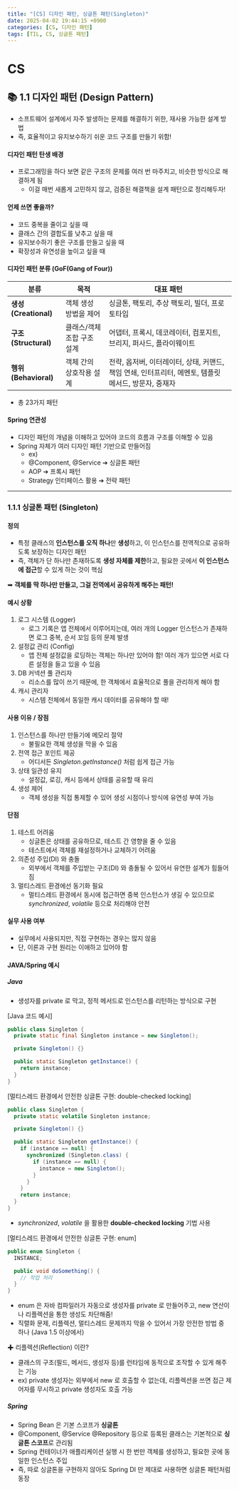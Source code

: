 ```yaml
---
title: "[CS] 디자인 패턴, 싱글톤 패턴(Singleton)"
date: 2025-04-02 19:44:15 +0900
categories: [CS, 디자인 패턴]
tags: [TIL, CS, 싱글톤 패턴]
---
```

# CS
## 📚 1.1 디자인 패턴 (Design Pattern)
- 소프트웨어 설계에서 자주 발생하는 문제를 해결하기 위한, 재사용 가능한 설계 방법
- 즉, 효율적이고 유지보수하기 쉬운 코드 구조를 만들기 위함!

#### 디자인 패턴 탄생 배경
- 프로그래밍을 하다 보면 같은 구조의 문제를 여러 번 마주치고, 비슷한 방식으로 해결하게 됨
  - 이걸 매번 새롭게 고민하지 않고, 검증된 해결책을 설계 패턴으로 정리해두자!

#### 언제 쓰면 좋을까?
- 코드 중복을 줄이고 싶을 때
- 클래스 간의 결합도를 낮추고 싶을 때
- 유지보수하기 좋은 구조를 만들고 싶을 때
- 확장성과 유연성을 높이고 싶을 때

#### 디자인 패턴 분류 (GoF(Gang of Four))

| 분류 | 목적 | 대표 패턴                                                         |
|------|------|---------------------------------------------------------------|
| **생성(Creational)** | 객체 생성 방법을 제어 | 싱글톤, 팩토리, 추상 팩토리, 빌더, 프로토타입                                   |
| **구조(Structural)** | 클래스/객체 조합 구조 설계 | 어댑터, 프록시, 데코레이터, 컴포지트, 브리지, 퍼사드, 플라이웨이트                       |
| **행위(Behavioral)** | 객체 간의 상호작용 설계 | 전략, 옵저버, 이터레이터, 상태, 커맨드, 책임 연쇄, 인터프리터, 메멘토, 템플릿 메서드, 방문자, 중재자 |

- 총 23가지 패턴

#### Spring 연관성
- 디자인 패턴의 개념을 이해하고 있어야 코드의 흐름과 구조를 이해할 수 있음
- Spring 자체가 여러 디자인 패턴 기반으로 만들어짐
  - ex)
  - @Component, @Service ➔ 싱글톤 패턴
  - AOP ➔ 프록시 패턴
  - Strategy 인터페이스 활용 ➔ 전략 패턴

---

### 1.1.1 싱글톤 패턴 (Singleton)
#### 정의
- 특정 클래스의 **인스턴스를 오직 하나**만 **생성**하고, 이 인스턴스를 전역적으로 공유하도록 보장하는 디자인 패턴
- 즉, 객체가 단 하나만 존재하도록 **생성 자체를 제한**하고, 필요한 곳에서 **이 인스턴스에 접근**할 수 있게 하는 것이 핵심

➡︎ **객체를 딱 하나만 만들고, 그걸 전역에서 공유하게 해주는 패턴!**

#### 예시 상황
1. 로그 시스템 (Logger)
   - 로그 기록은 앱 전체에서 이루어지는데, 여러 개의 Logger 인스턴스가 존재하면 로그 중복, 순서 꼬임 등의 문제 발생
2. 설정값 관리 (Config)
   - 앱 전체 설정값을 로딩하는 객체는 하나만 있어야 함! 여러 개가 있으면 서로 다른 설정을 들고 있을 수 있음
3. DB 커넥션 풀 관리자
   - 리소스를 많이 쓰기 때문에, 한 객체에서 효율적으로 풀을 관리하게 해야 함
4. 캐시 관리자
   - 시스템 전체에서 동일한 캐시 데이터를 공유해야 할 때!

#### 사용 이유 / 장점
1. 인스턴스를 하나만 만들기에 메모리 절약
   - 불필요한 객체 생성을 막을 수 있음
2. 전역 접근 포인트 제공
   - 어디서든 _Singleton.getInstance()_ 처럼 쉽게 접근 가능
3. 상태 일관성 유지
   - 설정값, 로깅, 캐시 등에서 상태를 공유할 때 유리
4. 생성 제어
   - 객체 생성을 직접 통제할 수 있어 생성 시점이나 방식에 유연성 부여 가능

#### 단점
1. 테스트 어려움
   - 싱글톤은 상태를 공유하므로, 테스트 간 영향을 줄 수 있음
   - 테스트에서 객체를 재설정하거나 교체하기 어려움
2. 의존성 주입(DI) 와 충돌
   - 외부에서 객체를 주입받는 구조(DI) 와 충돌될 수 있어서 유연한 설계가 힘들어짐
3. 멀티스레드 환경에선 동기화 필요
   - 멀티스레드 환경에서 동시에 접근하면 중복 인스턴스가 생길 수 있으므로 _synchronized_, _volatile_ 등으로 처리해야 안전

#### 실무 사용 여부
- 실무에서 사용되지만, 직접 구현하는 경우는 많지 않음
- 단, 이론과 구현 원리는 이애하고 있어야 함

#### JAVA/Spring 예시
##### Java 
- 생성자를 private 로 막고, 정적 메서드로 인스턴스를 리턴하는 방식으로 구현

[Java 코드 예시]

```java
public class Singleton {
  private static final Singleton instance = new Singleton();

  private Singleton() {}

  public static Singleton getInstance() {
    return instance;
  }
}

```
[멀티스레드 환경에서 안전한 싱글톤 구현: double-checked locking]

```java
public class Singleton {
  private static volatile Singleton instance;

  private Singleton() {}

  public static Singleton getInstance() {
    if (instance == null) {
      synchronized (Singleton.class) {
        if (instance == null) {
          instance = new Singleton();
        }
      }
    }
    return instance;
  }
}

```
- _synchronized_, _volatile_ 을 활용한 **double-checked locking** 기법 사용

[멀티스레드 환경에서 안전한 싱글톤 구현: enum]

```java
public enum Singleton {
  INSTANCE;

  public void doSomething() {
    // 작업 처리
  }
}

```
- enum 은 자바 컴파일러가 자동으로 생성자를 private 로 만들어주고, new 연산이나 리플렉션을 통한 생성도 차단해줌!
- 직렬화 문제, 리플렉션, 멀티스레드 문제까지 막을 수 있어서 가장 안전한 방법 중 하나 (Java 1.5 이상에서)

✚ 리플렉션(Reflection) 이란?
- 클래스의 구조(필드, 메서드, 생성자 등)를 런타임에 동적으로 조작할 수 있게 해주는 기능
- ex) private 생성자는 외부에서 new 로 호출할 수 없는데, 리플렉션을 쓰면 접근 제어자를 무시하고 private 생성자도 호출 가능

##### Spring
- Spring Bean 은 기본 스코프가 **싱글톤**
- @Component, @Service @Repository 등으로 등록된 클래스는 기본적으로 **싱글톤 스코프**로 관리됨
- Spring 컨테이너가 애플리케이션 실행 시 한 번만 객체를 생성하고, 필요한 곳에 동일한 인스턴스 주입
- 즉, 따로 싱글톤을 구현하지 않아도 Spring DI 만 제대로 사용하면 싱글톤 패턴처럼 동장

